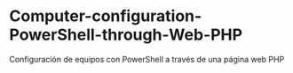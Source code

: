 # Computer-configuration-PowerShell-through-Web-PHP
Configuración de equipos con PowerShell a través de una página web PHP
